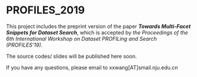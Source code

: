 # PROFILES_2019
This project includes the preprint version of the paper ***Towards Multi-Facet Snippets for Dataset Search***, which is accepted by *the Proceedings of the 6th International Workshop on Dataset PROFILing and Search (PROFILES'19)*. 

The source codes/ slides will be published here soon. 

If you have any questions, please email to xxwang[AT]smail.nju.edu.cn
